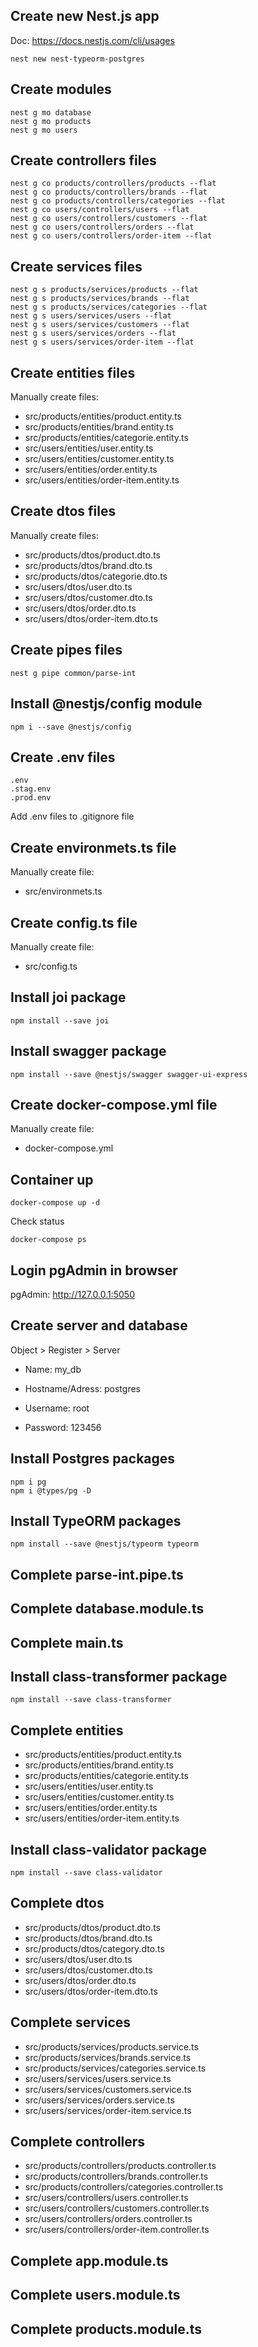 ## Create new Nest.js app

Doc: https://docs.nestjs.com/cli/usages

```
nest new nest-typeorm-postgres
```

## Create modules

```
nest g mo database
nest g mo products
nest g mo users
```

## Create controllers files

```
nest g co products/controllers/products --flat
nest g co products/controllers/brands --flat
nest g co products/controllers/categories --flat
nest g co users/controllers/users --flat
nest g co users/controllers/customers --flat
nest g co users/controllers/orders --flat
nest g co users/controllers/order-item --flat
```

## Create services files

```
nest g s products/services/products --flat
nest g s products/services/brands --flat
nest g s products/services/categories --flat
nest g s users/services/users --flat
nest g s users/services/customers --flat
nest g s users/services/orders --flat
nest g s users/services/order-item --flat
```

## Create entities files

Manually create files:

- src/products/entities/product.entity.ts
- src/products/entities/brand.entity.ts
- src/products/entities/categorie.entity.ts
- src/users/entities/user.entity.ts
- src/users/entities/customer.entity.ts
- src/users/entities/order.entity.ts
- src/users/entities/order-item.entity.ts

## Create dtos files

Manually create files:

- src/products/dtos/product.dto.ts
- src/products/dtos/brand.dto.ts
- src/products/dtos/categorie.dto.ts
- src/users/dtos/user.dto.ts
- src/users/dtos/customer.dto.ts
- src/users/dtos/order.dto.ts
- src/users/dtos/order-item.dto.ts

## Create pipes files

```
nest g pipe common/parse-int
```

## Install @nestjs/config module

```
npm i --save @nestjs/config
```

## Create .env files

```
.env
.stag.env
.prod.env
```

Add .env files to .gitignore file

## Create environmets.ts file

Manually create file:

- src/environmets.ts

## Create config.ts file

Manually create file:

- src/config.ts

## Install joi package

```
npm install --save joi
```

## Install swagger package

```
npm install --save @nestjs/swagger swagger-ui-express
```

## Create docker-compose.yml file

Manually create file:

- docker-compose.yml

## Container up

```
docker-compose up -d
```

Check status

```
docker-compose ps
```

## Login pgAdmin in browser

pgAdmin: http://127.0.0.1:5050

## Create server and database

Object > Register > Server

- Name: my_db

- Hostname/Adress: postgres

- Username: root

- Password: 123456

## Install Postgres packages

```
npm i pg
npm i @types/pg -D
```

## Install TypeORM packages

```
npm install --save @nestjs/typeorm typeorm
```

## Complete parse-int.pipe.ts

## Complete database.module.ts

## Complete main.ts

## Install class-transformer package

```
npm install --save class-transformer
```

## Complete entities

- src/products/entities/product.entity.ts
- src/products/entities/brand.entity.ts
- src/products/entities/categorie.entity.ts
- src/users/entities/user.entity.ts
- src/users/entities/customer.entity.ts
- src/users/entities/order.entity.ts
- src/users/entities/order-item.entity.ts

## Install class-validator package

```
npm install --save class-validator
```

## Complete dtos

- src/products/dtos/product.dto.ts
- src/products/dtos/brand.dto.ts
- src/products/dtos/category.dto.ts
- src/users/dtos/user.dto.ts
- src/users/dtos/customer.dto.ts
- src/users/dtos/order.dto.ts
- src/users/dtos/order-item.dto.ts

## Complete services

- src/products/services/products.service.ts
- src/products/services/brands.service.ts
- src/products/services/categories.service.ts
- src/users/services/users.service.ts
- src/users/services/customers.service.ts
- src/users/services/orders.service.ts
- src/users/services/order-item.service.ts

## Complete controllers

- src/products/controllers/products.controller.ts
- src/products/controllers/brands.controller.ts
- src/products/controllers/categories.controller.ts
- src/users/controllers/users.controller.ts
- src/users/controllers/customers.controller.ts
- src/users/controllers/orders.controller.ts
- src/users/controllers/order-item.controller.ts

## Complete app.module.ts

## Complete users.module.ts

## Complete products.module.ts
